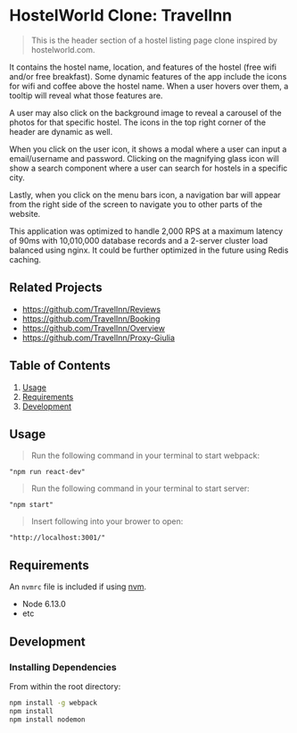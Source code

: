 # HostelWorld Clone: TravelInn

> This is the header section of a hostel listing page clone inspired by hostelworld.com.

It contains the hostel name, location, and features of the hostel (free wifi and/or free breakfast). Some dynamic features of the app include the icons for wifi and coffee above the hostel name. When a user hovers over them, a tooltip will reveal what those features are.

A user may also click on the background image to reveal a carousel of the photos for that specific hostel. The icons in the top right corner of the header are dynamic as well.

When you click on the user icon, it shows a modal where a user can input a email/username and password. Clicking on the magnifying glass icon will show a search component where a user can search for hostels in a specific city.

Lastly, when you click on the menu bars icon, a navigation bar will appear from the right side of the screen to navigate you to other parts of the website.

This application was optimized to handle 2,000 RPS at a maximum latency of 90ms with 10,010,000 database records and a 2-server cluster load balanced using nginx. It could be further optimized in the future using Redis caching.

## Related Projects

-   https://github.com/TravelInn/Reviews
-   https://github.com/TravelInn/Booking
-   https://github.com/TravelInn/Overview
-   https://github.com/TravelInn/Proxy-Giulia

## Table of Contents

1.  [Usage](#Usage)
1.  [Requirements](#requirements)
1.  [Development](#development)

## Usage

> Run the following command in your terminal to start webpack:

    "npm run react-dev"

> Run the following command in your terminal to start server:

    "npm start"

> Insert following into your brower to open:

    "http://localhost:3001/"

## Requirements

An `nvmrc` file is included if using [nvm](https://github.com/creationix/nvm).

-   Node 6.13.0
-   etc

## Development

### Installing Dependencies

From within the root directory:

```sh
npm install -g webpack
npm install
npm install nodemon
```
